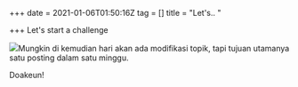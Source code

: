 +++
date = 2021-01-06T01:50:16Z
tag = []
title = "Let's.. "

+++
Let's start a challenge 

![](/img/uploads/photo_2021-01-06-08-51-10.jpeg)Mungkin di kemudian hari akan ada modifikasi topik, tapi tujuan utamanya satu posting dalam satu minggu. 

Doakeun!